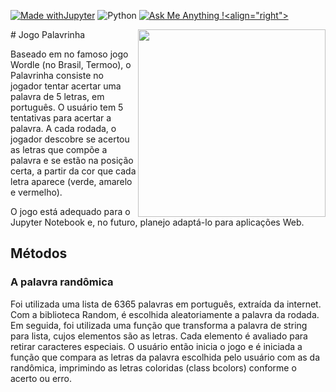 
[![Made withJupyter](https://img.shields.io/badge/Made%20with-Jupyter-orange?style=for-the-badge&logo=Jupyter)](https://jupyter.org/try)
![Python](https://img.shields.io/badge/python-3670A0?style=for-the-badge&logo=python&logoColor=ffdd54)
[![Ask Me Anything !](https://img.shields.io/badge/Ask%20me-anything-1abc9c.svg)<align="right">](https://github.com/estefanialunardi/)

<img src="https://user-images.githubusercontent.com/101064720/166814129-22f1a66e-e08f-4b45-a435-a74e741b8324.PNG" width="300" align="right">
# Jogo Palavrinha

Baseado em no famoso jogo Wordle (no Brasil, Termoo), o Palavrinha consiste no jogador tentar acertar uma palavra de 5 letras, em português. O usuário tem 5 tentativas para acertar a palavra.
A cada rodada, o jogador descobre se acertou as letras que compõe a palavra e se estão na posição certa, a partir da cor que cada letra aparece (verde, amarelo e vermelho).

O jogo está adequado para o Jupyter Notebook e, no futuro, planejo adaptá-lo para aplicações Web.

## Métodos
### A palavra randômica
Foi utilizada uma lista de 6365 palavras em português, extraída da internet. Com a biblioteca Random, é escolhida aleatoriamente a palavra da rodada.
Em seguida, foi utilizada uma função que transforma a palavra de string para lista, cujos elementos são as letras. Cada elemento é avaliado para retirar caracteres especiais. 
O usuário então inicia o jogo e é iniciada a função que compara as letras da palavra escolhida pelo usuário com as da randômica, imprimindo as letras coloridas (class bcolors) conforme o acerto ou erro.
